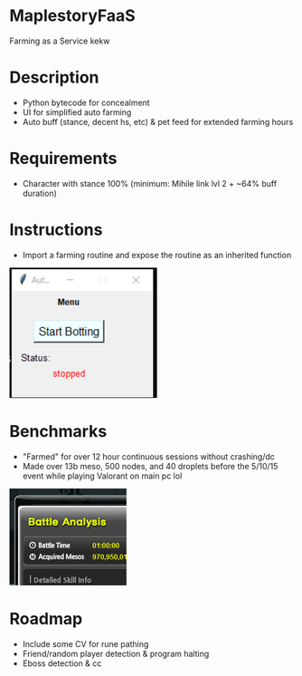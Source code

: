 # MaplestoryFaaS
Farming as a Service kekw

# Description

- Python bytecode for concealment
- UI for simplified auto farming
- Auto buff (stance, decent hs, etc) & pet feed for extended farming hours

# Requirements

- Character with stance 100% (minimum: Mihile link lvl 2 + ~64% buff duration)

# Instructions

- Import a farming routine and expose the routine as an inherited function


![UI](img/menu.png)

# Benchmarks

- "Farmed" for over 12 hour continuous sessions without crashing/dc
- Made over 13b meso, 500 nodes, and 40 droplets before the 5/10/15 event while playing Valorant on main pc lol


![insane kanna rates](img/rates.png)

# Roadmap

- Include some CV for rune pathing
- Friend/random player detection & program halting
- Eboss detection & cc